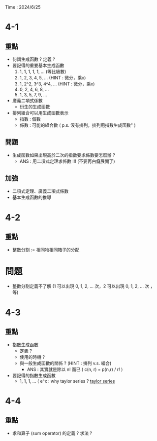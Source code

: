 Time : 2024/6/25
# 4-1
## 重點
- 何謂生成函數 ? 定義 ?
- 要記得的重要基本生成函數
	1. 1, 1, 1, 1, 1, ... (等比級數)
	2. 1, 2, 3, 4, 5, ... (HINT : 微分，乘x)
	3. 1, 2^2, 3^3, 4^4, ... (HINT : 微分，乘x)
	5. 0, 2, 4, 6, 8, ...
	6. 1, 3, 5, 7, 9, ...
- 廣義二項式係數
	- 衍生的生成函數
- 排列組合可以用生成函數表示
	- 指數 : 個數
	- 係數 : 可能的組合數 ( p.s. 沒有排列，排列用指數生成函數" )
## 問題
- 生成函數如果出現高於二次的指數要求係數要怎麼辦 ?
	- ANS : 用二項式定理求係數 !!! (不要再白癡展開了)
## 加強
- 二項式定理、廣義二項式係數
- 基本生成函數的推導
# 4-2
## 重點
- 整數分割 := 相同物相同箱子的分配
# 問題
- 整數分割定義不了解 (1 可以出現 0, 1, 2, ... 次，2 可以出現 0, 1, 2, ... 次 ，等)
# 4-3
## 重點
- 指數生成函數
	- 定義 ?
	- 使用的時機 ?
	- 與一般生成函數的關係 ? (HINT : 排列 v.s. 組合)
		- ANS : 其實就是除以 n! 而已 ( c(n, r) = p(n,r) / r! ) 
- 要記得的指數生成函數
	- 1, 1, 1, ... ( e^x : why taylor series ?  [taylor series](https://www.youtube.com/watch?v=3d6DsjIBzJ4&ab_channel=3Blue1Brown)
# 4-4
## 重點
- 求和算子 (sum operator) 的定義 ? 求法 ?